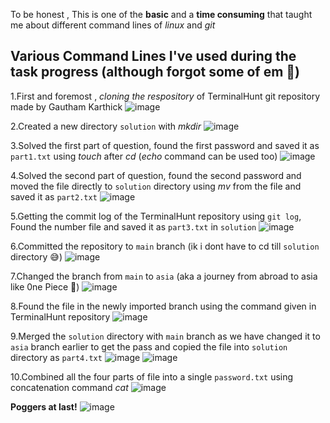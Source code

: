 To be honest , This is one of the **basic** and a **time consuming** that taught me about different command lines of _linux_ and _git_ 

Various Command Lines I've used during the task progress (although forgot some of em 🗿)
-
1.First and foremost , _cloning the respository_ of TerminalHunt git repository made by Gautham Karthick
  ![image](https://user-images.githubusercontent.com/115528443/201487930-0b5e1200-6cd2-4440-9c11-46a513fbefaf.png)

2.Created a new directory `solution` with _mkdir_ 
  ![image](https://user-images.githubusercontent.com/115528443/201488119-9781e7a8-d3e2-4d23-862b-df979e0ef6d2.png)

3.Solved the first part of question, found the first password and saved it as `part1.txt` using _touch_ after _cd_ (_echo_ command can be used too)
  ![image](https://user-images.githubusercontent.com/115528443/201488211-d1702faf-1860-491f-b59c-22a90ab0855c.png)

4.Solved the second part of question, found the second password and moved the file directly to `solution` directory using _mv_ from the file and saved it as `part2.txt`
  ![image](https://user-images.githubusercontent.com/115528443/201488713-cdd3a048-ad2d-4fd9-be3c-41f677b53e98.png)

5.Getting the commit log of the TerminalHunt repository using `git log`, Found the number file and saved it as `part3.txt` in `solution`
  ![image](https://user-images.githubusercontent.com/115528443/201489198-c1413516-720b-4c5e-9128-1e1a1d23592c.png)

6.Committed the repository to `main` branch (ik i dont have to cd till `solution` directory 😅) 
  ![image](https://user-images.githubusercontent.com/115528443/201489290-d9be257b-a6ce-43e0-abee-cf7e5e696973.png)

7.Changed the branch from `main` to `asia` (aka a journey from abroad to asia like 0ne Piece 💪)
  ![image](https://user-images.githubusercontent.com/115528443/201489796-ba3ea95b-4806-40e2-b0bf-15bd7e87c46e.png)

8.Found the file in the newly imported branch using the command given in TerminalHunt repository 
  ![image](https://user-images.githubusercontent.com/115528443/201489997-c9115a65-ee75-4381-8e30-aea46a68f411.png)

9.Merged the `solution` directory with `main` branch as we have changed it to `asia` branch earlier to get the pass and copied the file into `solution` directory as `part4.txt`
  ![image](https://user-images.githubusercontent.com/115528443/201490084-35f77eb6-e96f-4a7b-a3b7-4799b09fb49e.png)
  ![image](https://user-images.githubusercontent.com/115528443/201490097-4a863a30-d67f-43f8-9b8c-2b9f33556e3a.png)

10.Combined all the four parts of file into a single `password.txt` using concatenation command _cat_
  ![image](https://user-images.githubusercontent.com/115528443/201490197-61947953-b17d-4d9b-b2ec-c5692e6ecb60.png)










**Poggers at last!**
  ![image](https://user-images.githubusercontent.com/115528443/201163483-fd43b105-a0c9-4334-a3b5-a9970a17c48b.png)
